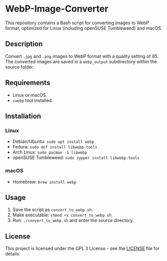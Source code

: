 # WebP-Image-Converter

This repository contains a Bash script for converting images to WebP format, optimized for Linux (including openSUSE Tumbleweed) and macOS.

## Description

Convert `.jpg` and `.png` images to WebP format with a quality setting of 85. The converted images are saved in a `webp_output` subdirectory within the source folder.

## Requirements

- Linux or macOS.
- `cwebp` tool installed.

## Installation

### Linux

- Debian/Ubuntu: `sudo apt install webp`
- Fedora: `sudo dnf install libwebp-tools`
- Arch Linux: `sudo pacman -S libwebp`
- openSUSE Tumbleweed: `sudo zypper install libwebp-tools`

### macOS

- Homebrew: `brew install webp`

## Usage

1. Save the script as `convert_to_webp.sh`.
2. Make executable: `chmod +x convert_to_webp.sh`.
3. Run: `./convert_to_webp.sh` and enter the source directory.

## License

This project is licensed under the GPL 3 License - see the [LICENSE](LICENSE) file for details.
